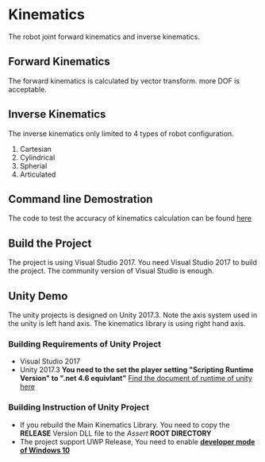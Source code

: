 # Kinematics
The robot joint forward kinematics and inverse kinematics.
## Forward Kinematics
The forward kinematics is calculated by vector transform. more DOF is acceptable.
## Inverse Kinematics
The inverse kinematics only limited to 4 types of robot configuration. 
1. Cartesian
2. Cylindrical
3. Spherial
4. Articulated

## Command line Demostration
The code to test the accuracy of kinematics calculation can be found [here](https://github.com/zhuchen115/Kinematics/blob/master/KineDemo/Program.cs)

## Build the Project
 The project is using Visual Studio 2017. You need Visual Studio 2017 to build the project. The community version of Visual Studio is enough.

## Unity Demo 
The unity projects is designed on Unity 2017.3.
Note the axis system used in the unity is left hand axis. The kinematics library is using right hand axis.
### Building Requirements of Unity Project
 + Visual Studio 2017
 + Unity 2017.3
 **You need to the set the player setting "Scripting Runtime Version" to ".net 4.6 equivlant"**
 [Find the document of runtime of unity here](https://blogs.unity3d.com/2017/07/11/introducing-unity-2017/#runtime)
 
### Building Instruction of Unity Project
 + If you rebuild the Main Kinematics Library. You need to copy the **RELEASE** Version DLL file to the *Assert* **ROOT DIRECTORY**
 + The project support UWP Release, You need to enable [**developer mode of Windows 10**](https://docs.microsoft.com/en-us/windows/uwp/get-started/enable-your-device-for-development) 


